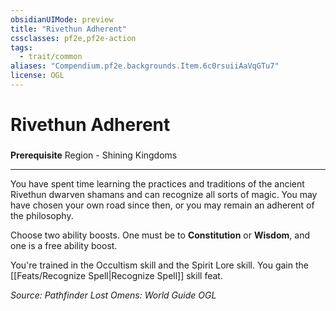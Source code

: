 ```yaml
---
obsidianUIMode: preview
title: "Rivethun Adherent"
cssclasses: pf2e,pf2e-action
tags:
  - trait/common
aliases: "Compendium.pf2e.backgrounds.Item.6c0rsuiiAaVqGTu7"
license: OGL
---
```

# Rivethun Adherent

### 






**Prerequisite** Region - Shining Kingdoms

* * *

You have spent time learning the practices and traditions of the ancient Rivethun dwarven shamans and can recognize all sorts of magic. You may have chosen your own road since then, or you may remain an adherent of the philosophy.

Choose two ability boosts. One must be to **Constitution** or **Wisdom**, and one is a free ability boost.

You're trained in the Occultism skill and the Spirit Lore skill. You gain the [[Feats/Recognize Spell|Recognize Spell]] skill feat.

*Source: Pathfinder Lost Omens: World Guide*
*OGL*